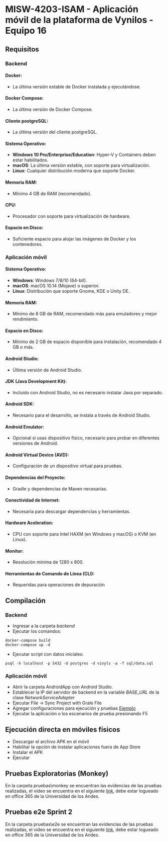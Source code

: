 # MISW-4203-ISAM - Aplicación móvil de la plataforma de Vynilos - Equipo 16

## Requisitos

### Backend
#### Docker:
- La última versión estable de Docker instalada y ejecutándose.

#### Docker Compose:
- La última versión de Docker Compose.

#### Cliente postgreSQL:
- La última versión del cliente postgreSQL.

#### Sistema Operativo:
- **Windows 10 Pro/Enterprise/Education**: Hyper-V y Containers deben estar habilitados.
- **macOS**: La última versión estable, con soporte para virtualización.
- **Linux**: Cualquier distribución moderna que soporte Docker.

#### Memoria RAM:
- Mínimo 4 GB de RAM (recomendado).

#### CPU:
- Procesador con soporte para virtualización de hardware.

#### Espacio en Disco:
- Suficiente espacio para alojar las imágenes de Docker y los contenedores.

### Aplicación móvil
#### Sistema Operativo:
- **Windows**: Windows 7/8/10 (64-bit).
- **macOS**: macOS 10.14 (Mojave) o superior.
- **Linux**: Distribución que soporte Gnome, KDE o Unity DE.

#### Memoria RAM:
- Mínimo de 8 GB de RAM, recomendado más para emuladores y mejor rendimiento.

#### Espacio en Disco:
- Mínimo de 2 GB de espacio disponible para instalación, recomendado 4 GB o más.

#### Android Studio:
- Última versión de Android Studio.

#### JDK (Java Development Kit):
- Incluido con Android Studio, no es necesario instalar Java por separado.

#### Android SDK:
- Necesario para el desarrollo, se instala a través de Android Studio.

#### Android Emulator:
- Opcional si usas dispositivo físico, necesario para probar en diferentes versiones de Android.

#### Android Virtual Device (AVD):
- Configuración de un dispositivo virtual para pruebas.

#### Dependencias del Proyecto:
- Gradle y dependencias de Maven necesarias.

#### Conectividad de Internet:
- Necesaria para descargar dependencias y herramientas.

#### Hardware Aceleration:
- CPU con soporte para Intel HAXM (en Windows y macOS) o KVM (en Linux).

#### Monitor:
- Resolución mínima de 1280 x 800.

#### Herramientas de Comando de Línea (CLI):
- Requeridas para operaciones de depuración

## Compilación

### Backend
- Ingresar a la carpeta *backend*
- Ejecutar los comandos:
``` 
docker-compose build
docker-compose up -d
``` 
- Ejecutar script con datos iniciales:
``` 
psql -h localhost -p 5432 -U postgres -d vinyls -a -f sql/data.sql
``` 

### Aplicación móvil
- Abrir la carpeta AndroidApp con Android Studio.
- Establecer la IP del servidor de backend en la variable *BASE_URL* de la clase *NetworkServiceAdapter*
- Ejecutar File -> Sync Project with Grale File
- Agregar configuraciones para ejecución y pruebas [Ejemplo](https://github.com/WillyBallesteros/MISW-4203-ISAM/assets/124172912/74012624-8536-4b83-9661-8a92bd5205c5)
- Ejecutar la aplicación o los escenarios de prueba presionando F5

## Ejecución directa en móviles físicos
- Descargar el archivo APK en el móvil
- Habilitar la opción de instalar aplicaciones fuera de App Store
- Instalar el APK
- Ejecutar

## Pruebas Exploratorias (Monkey)
En la carpeta pruebas\monkey se encuentran las evidencias de las pruebas realizadas, el video se encuentra en el siguiente [link](https://uniandes-my.sharepoint.com/:v:/g/personal/o_ramirezb_uniandes_edu_co/EUPN9BbsN-hIl42g1M6FTK4BlYhhQFm2pmakun97UVzeug?e=aEaA4I), debe estar logueado en office 365 de la Universidad de los Andes.

## Pruebas e2e Sprint 2
En la carpeta pruebas\e2e se encuentran las evidencias de las pruebas realizadas, el video se encuentra en el siguiente [link](https://uniandes-my.sharepoint.com/:v:/g/personal/o_ramirezb_uniandes_edu_co/EVKlx8HWXBpHgN8TdvYr89MBmsKQ959k3JIYSCwyScsFTQ?e=vhtXev), debe estar logueado en office 365 de la Universidad de los Andes.
